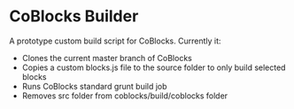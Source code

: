 # CoBlocks Builder

A prototype custom build script for CoBlocks. Currently it:

* Clones the current master branch of CoBlocks
* Copies a custom blocks.js file to the source folder to only build selected blocks
* Runs CoBlocks standard grunt build job
* Removes src folder from coblocks/build/coblocks folder
